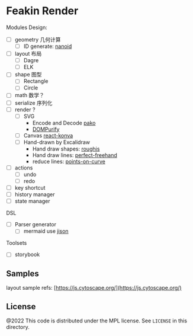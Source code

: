 # Feakin Render

Modules Design:

- [ ] geometry 几何计算
  - [ ] ID generate: [nanoid](https://github.com/ai/nanoid)
- [ ] layout 布局
  - [ ] Dagre
  - [ ] ELK
- [ ] shape 图型
  - [ ] Rectangle
  - [ ] Circle
- [ ] math 数学？
- [ ] serialize 序列化
- [ ] render ?
  - [ ] SVG
    - Encode and Decode [pako](https://github.com/nodeca/pako)
    - [DOMPurify](https://github.com/cure53/DOMPurify)
  - [ ] Canvas [react-konva](https://github.com/konvajs/react-konva)
  - [ ] Hand-drawn by Excalidraw
    - Hand draw shapes: [roughjs](https://github.com/rough-stuff/rough)
    - Hand draw lines: [perfect-freehand](https://github.com/steveruizok/perfect-freehand)
    - reduce lines: [points-on-curve](https://github.com/pshihn/bezier-points)
- [ ] actions
  - [ ] undo
  - [ ] redo
- [ ] key shortcut
- [ ] history manager
- [ ] state manager

DSL

- [ ] Parser generator
  - [ ] mermaid use [jison](https://github.com/zaach/jison)

Toolsets

- [ ] storybook


## Samples

layout sample refs: [https://js.cytoscape.org/](https://js.cytoscape.org/)

## License

@2022 This code is distributed under the MPL license. See `LICENSE` in this directory.

